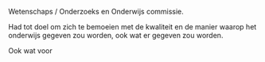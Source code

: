 Wetenschaps / Onderzoeks en Onderwijs commissie.

Had tot doel om zich te bemoeien met de kwaliteit en de manier waarop het onderwijs gegeven zou worden, ook wat er gegeven zou worden. 

Ook wat voor 